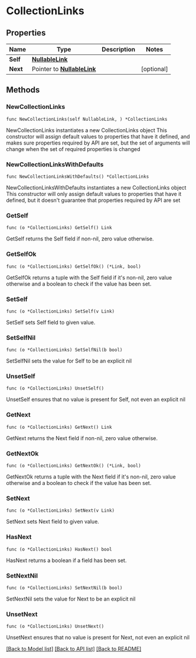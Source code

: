 # CollectionLinks

## Properties

Name | Type | Description | Notes
------------ | ------------- | ------------- | -------------
**Self** | [**NullableLink**](Link.md) |  | 
**Next** | Pointer to [**NullableLink**](Link.md) |  | [optional] 

## Methods

### NewCollectionLinks

`func NewCollectionLinks(self NullableLink, ) *CollectionLinks`

NewCollectionLinks instantiates a new CollectionLinks object
This constructor will assign default values to properties that have it defined,
and makes sure properties required by API are set, but the set of arguments
will change when the set of required properties is changed

### NewCollectionLinksWithDefaults

`func NewCollectionLinksWithDefaults() *CollectionLinks`

NewCollectionLinksWithDefaults instantiates a new CollectionLinks object
This constructor will only assign default values to properties that have it defined,
but it doesn't guarantee that properties required by API are set

### GetSelf

`func (o *CollectionLinks) GetSelf() Link`

GetSelf returns the Self field if non-nil, zero value otherwise.

### GetSelfOk

`func (o *CollectionLinks) GetSelfOk() (*Link, bool)`

GetSelfOk returns a tuple with the Self field if it's non-nil, zero value otherwise
and a boolean to check if the value has been set.

### SetSelf

`func (o *CollectionLinks) SetSelf(v Link)`

SetSelf sets Self field to given value.


### SetSelfNil

`func (o *CollectionLinks) SetSelfNil(b bool)`

 SetSelfNil sets the value for Self to be an explicit nil

### UnsetSelf
`func (o *CollectionLinks) UnsetSelf()`

UnsetSelf ensures that no value is present for Self, not even an explicit nil
### GetNext

`func (o *CollectionLinks) GetNext() Link`

GetNext returns the Next field if non-nil, zero value otherwise.

### GetNextOk

`func (o *CollectionLinks) GetNextOk() (*Link, bool)`

GetNextOk returns a tuple with the Next field if it's non-nil, zero value otherwise
and a boolean to check if the value has been set.

### SetNext

`func (o *CollectionLinks) SetNext(v Link)`

SetNext sets Next field to given value.

### HasNext

`func (o *CollectionLinks) HasNext() bool`

HasNext returns a boolean if a field has been set.

### SetNextNil

`func (o *CollectionLinks) SetNextNil(b bool)`

 SetNextNil sets the value for Next to be an explicit nil

### UnsetNext
`func (o *CollectionLinks) UnsetNext()`

UnsetNext ensures that no value is present for Next, not even an explicit nil

[[Back to Model list]](./README.md#documentation-for-models) [[Back to API list]](./README.md#documentation-for-api-endpoints) [[Back to README]](./README.md)



